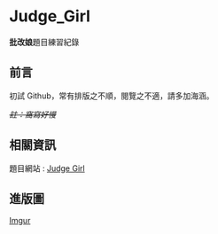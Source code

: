# Judge_Girl
 **批改娘**題目練習紀錄

## 前言
初試 Github，常有排版之不順，閱覽之不適，請多加海涵。

~~*註：窩寫好慢*~~

## 相關資訊
題目網站 : [Judge Girl](https://judgegirl.csie.org/)

## 進版圖
[Imgur](https://imgur.com/wN54lk7)
